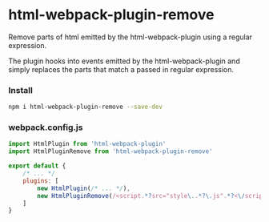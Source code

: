 # html-webpack-plugin-remove
Remove parts of html emitted by the html-webpack-plugin using a regular expression.

The plugin hooks into events emitted by the html-webpack-plugin and simply replaces the parts that match a passed in regular expression.

### Install
```bash
npm i html-webpack-plugin-remove --save-dev
```

### webpack.config.js
```js
import HtmlPlugin from 'html-webpack-plugin'
import HtmlPluginRemove from 'html-webpack-plugin-remove'

export default {
	/* ... */
	plugins: [
		new HtmlPlugin(/* ... */),
		new HtmlPluginRemove(/<script.*?src="style\..*?\.js".*?<\/script>/)
	]
}
```
